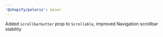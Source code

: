 ```yaml
---
'@shopify/polaris': minor
---
```


Added `scrollbarGutter` prop to `Scrollable`, improved Navigation scrollbar stability
